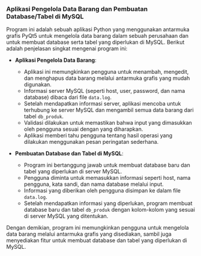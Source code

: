 ### Aplikasi Pengelola Data Barang dan Pembuatan Database/Tabel di MySQL

Program ini adalah sebuah aplikasi Python yang menggunakan antarmuka grafis PyQt5 untuk mengelola data barang dalam sebuah perusahaan dan untuk membuat database serta tabel yang diperlukan di MySQL. Berikut adalah penjelasan singkat mengenai program ini:

- **Aplikasi Pengelola Data Barang**:
  - Aplikasi ini memungkinkan pengguna untuk menambah, mengedit, dan menghapus data barang melalui antarmuka grafis yang mudah digunakan.
  - Informasi server MySQL (seperti host, user, password, dan nama database) dibaca dari file `data.log`.
  - Setelah mendapatkan informasi server, aplikasi mencoba untuk terhubung ke server MySQL dan mengambil semua data barang dari tabel `db_produk`.
  - Validasi dilakukan untuk memastikan bahwa input yang dimasukkan oleh pengguna sesuai dengan yang diharapkan.
  - Aplikasi memberi tahu pengguna tentang hasil operasi yang dilakukan menggunakan pesan peringatan sederhana.

- **Pembuatan Database dan Tabel di MySQL**:
  - Program ini bertanggung jawab untuk membuat database baru dan tabel yang diperlukan di server MySQL.
  - Pengguna diminta untuk memasukkan informasi seperti host, nama pengguna, kata sandi, dan nama database melalui input.
  - Informasi yang diberikan oleh pengguna disimpan ke dalam file `data.log`.
  - Setelah mendapatkan informasi yang diperlukan, program membuat database baru dan tabel `db_produk` dengan kolom-kolom yang sesuai di server MySQL yang ditentukan.

Dengan demikian, program ini memungkinkan pengguna untuk mengelola data barang melalui antarmuka grafis yang disediakan, sambil juga menyediakan fitur untuk membuat database dan tabel yang diperlukan di MySQL.
